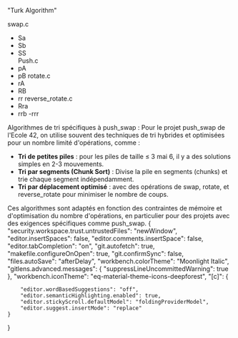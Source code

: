 
"Turk Algorithm"

swap.c
- Sa
- Sb 
- SS  
Push.c
- pA
- pB 
rotate.c
 - rA
 - RB 
 - rr
reverse_rotate.c
 - Rra
 - rrb
 -rrr

Algorithmes de tri spécifiques à push_swap : Pour le projet push_swap de l'Ecole 42, on utilise souvent des techniques de tri hybrides et optimisées pour un nombre limité d'opérations, comme :
- **Tri de petites piles** : pour les piles de taille ≤ 3 mai 6, il y a des solutions simples en 2-3 mouvements.
- **Tri par segments (Chunk Sort)** : Divise la pile en segments (chunks) et trie chaque segment indépendamment.
- **Tri par déplacement optimisé** : avec des opérations de swap, rotate, et reverse_rotate pour minimiser le nombre de coups.

Ces algorithmes sont adaptés en fonction des contraintes de mémoire et d'optimisation du nombre d'opérations, en particulier pour des projets avec des exigences spécifiques comme push_swap.
{
    "security.workspace.trust.untrustedFiles": "newWindow",
    "editor.insertSpaces": false,
    "editor.comments.insertSpace": false,
    "editor.tabCompletion": "on",
    "git.autofetch": true,
    "makefile.configureOnOpen": true,
    "git.confirmSync": false,
    "files.autoSave": "afterDelay",
    "workbench.colorTheme": "Moonlight Italic",
    "gitlens.advanced.messages": {
        "suppressLineUncommittedWarning": true
    },
    "workbench.iconTheme": "eq-material-theme-icons-deepforest",
    "[c]": {
        
        "editor.wordBasedSuggestions": "off",
        "editor.semanticHighlighting.enabled": true,
        "editor.stickyScroll.defaultModel": "foldingProviderModel",
        "editor.suggest.insertMode": "replace"
    }
}